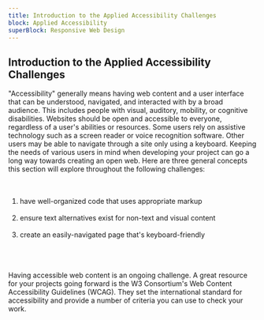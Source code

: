 ```yaml
---
title: Introduction to the Applied Accessibility Challenges
block: Applied Accessibility
superBlock: Responsive Web Design
---
```

## Introduction to the Applied Accessibility Challenges

"Accessibility" generally means having web content and a user interface that can be understood, navigated, and interacted with by a broad audience. This includes people with visual, auditory, mobility, or cognitive disabilities.
Websites should be open and accessible to everyone, regardless of a user's abilities or resources. Some users rely on assistive technology such as a screen reader or voice recognition software. Other users may be able to navigate through a site only using a keyboard. Keeping the needs of various users in mind when developing your project can go a long way towards creating an open web.
Here are three general concepts this section will explore throughout the following challenges:<br><br><ol><br><li>have well-organized code that uses appropriate markup</li><br><li>ensure text alternatives exist for non-text and visual content</li><br><li>create an easily-navigated page that's keyboard-friendly</li><br></ol><br><br>Having accessible web content is an ongoing challenge. A great resource for your projects going forward is the W3 Consortium's Web Content Accessibility Guidelines (WCAG). They set the international standard for accessibility and provide a number of criteria you can use to check your work.

